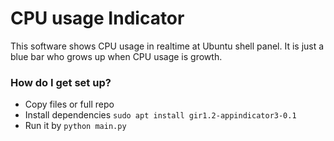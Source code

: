 # CPU usage Indicator #

This software shows CPU usage in realtime at Ubuntu shell panel. It is just a blue bar who grows up when CPU usage is growth.

### How do I get set up? ###

* Copy files or full repo
* Install dependencies
```sudo apt install gir1.2-appindicator3-0.1```
* Run it by `python main.py`

